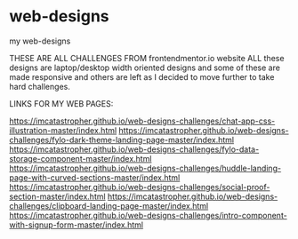 # web-designs
my web-designs

THESE ARE ALL CHALLENGES FROM frontendmentor.io website 
ALL these designs are laptop/desktop width oriented designs and some of these are made responsive and others are left as I decided to move further to take hard challenges. 

LINKS FOR MY WEB PAGES:

https://imcatastropher.github.io/web-designs-challenges/chat-app-css-illustration-master/index.html
https://imcatastropher.github.io/web-designs-challenges/fylo-dark-theme-landing-page-master/index.html
https://imcatastropher.github.io/web-designs-challenges/fylo-data-storage-component-master/index.html
https://imcatastropher.github.io/web-designs-challenges/huddle-landing-page-with-curved-sections-master/index.html
https://imcatastropher.github.io/web-designs-challenges/social-proof-section-master/index.html
https://imcatastropher.github.io/web-designs-challenges/clipboard-landing-page-master/index.html
https://imcatastropher.github.io/web-designs-challenges/intro-component-with-signup-form-master/index.html

